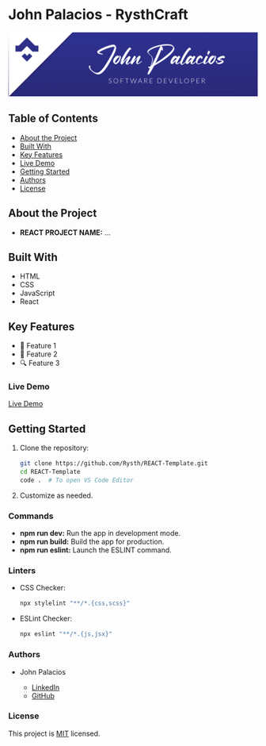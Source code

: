 # John Palacios - RysthCraft

<div align="center">
  <img src="./banner.png" alt="logo" height="auto" />
</div>

## Table of Contents

- [About the Project](#about-project)
- [Built With](#built-with)
- [Key Features](#key-features)
- [Live Demo](#live-demo)
- [Getting Started](#getting-started)
- [Authors](#authors)
- [License](#license)

## About the Project

- **REACT PROJECT NAME:** ...

## Built With

- HTML
- CSS
- JavaScript
- React

## Key Features

- 🚀 Feature 1
- 🌟 Feature 2
- 🔍 Feature 3

### Live Demo

[Live Demo](https://react-bookstore-2060.onrender.com/)

## Getting Started

1. Clone the repository:

   ```bash
   git clone https://github.com/Rysth/REACT-Template.git
   cd REACT-Template
   code .  # To open VS Code Editor
   ```

2. Customize as needed.

### Commands

- **npm run dev:** Run the app in development mode.
- **npm run build:** Build the app for production.
- **npm run eslint:** Launch the ESLINT command.

### Linters

- CSS Checker:

  ```bash
  npx stylelint "**/*.{css,scss}"
  ```

- ESLint Checker:

  ```bash
  npx eslint "**/*.{js,jsx}"
  ```

### Authors

- John Palacios

  - [LinkedIn](https://www.linkedin.com/in/john-rysthcraft/)
  - [GitHub](https://github.com/Rysth)

### License

This project is [MIT](./LICENSE.md) licensed.
